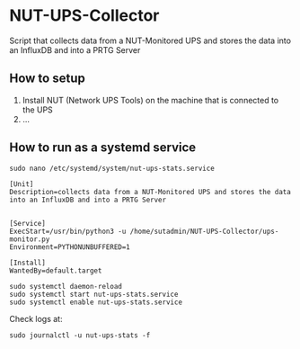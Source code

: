 # NUT-UPS-Collector
Script that collects data from a NUT-Monitored UPS and stores the data into an InfluxDB and into a PRTG Server

## How to setup
1. Install NUT (Network UPS Tools) on the machine that is connected to the UPS
2. ...

## How to run as a systemd service
```
sudo nano /etc/systemd/system/nut-ups-stats.service
```
```
[Unit]
Description=collects data from a NUT-Monitored UPS and stores the data into an InfluxDB and into a PRTG Server


[Service]
ExecStart=/usr/bin/python3 -u /home/sutadmin/NUT-UPS-Collector/ups-monitor.py
Environment=PYTHONUNBUFFERED=1

[Install]
WantedBy=default.target
```
```
sudo systemctl daemon-reload
sudo systemctl start nut-ups-stats.service
sudo systemctl enable nut-ups-stats.service
```

Check logs at:   
````
sudo journalctl -u nut-ups-stats -f
````